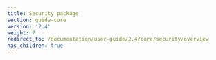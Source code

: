 ```yaml
---
title: Security package
section: guide-core
version: '2.4'
weight: 7
redirect_to: /documentation/user-guide/2.4/core/security/overview
has_children: true
---
```


